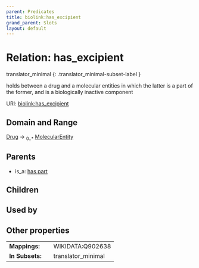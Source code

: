 ```yaml
---
parent: Predicates
title: biolink:has_excipient
grand_parent: Slots
layout: default
---
```


# Relation: has_excipient

translator_minimal
{: .translator_minimal-subset-label }


holds between a drug and a molecular entities in which the latter is a part of the former, and is a biologically inactive component

URI: [biolink:has_excipient](https://w3id.org/biolink/vocab/has_excipient)

## Domain and Range

[Drug](Drug.md) ->  <sub>0..\*</sub> [MolecularEntity](MolecularEntity.md)

## Parents

 *  is_a: [has part](has_part.md)

## Children


## Used by


## Other properties

|  |  |  |
| --- | --- | --- |
| **Mappings:** | | WIKIDATA:Q902638 |
| **In Subsets:** | | translator_minimal |

